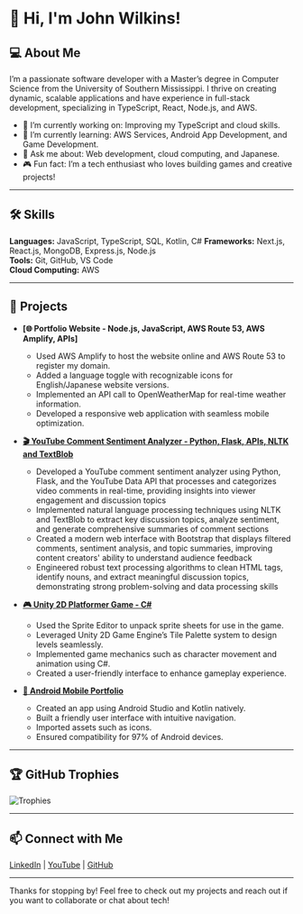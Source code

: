 # 👋 Hi, I'm John Wilkins!

## 💻 About Me
I’m a passionate software developer with a Master’s degree in Computer Science from the University of Southern Mississippi. I thrive on creating dynamic, scalable applications and have experience in full-stack development, specializing in TypeScript, React, Node.js, and AWS.

- 🔭 I’m currently working on: Improving my TypeScript and cloud skills.
- 🌱 I’m currently learning: AWS Services, Android App Development, and Game Development.
- 💬 Ask me about: Web development, cloud computing, and Japanese.
- 🎮 Fun fact: I’m a tech enthusiast who loves building games and creative projects!

---

## 🛠️ Skills
**Languages:** JavaScript, TypeScript, SQL, Kotlin, C#
**Frameworks:** Next.js, React.js, MongoDB, Express.js, Node.js  
**Tools:** Git, GitHub, VS Code  
**Cloud Computing:** AWS

---

## 🚀 Projects
- **[🌐 Portfolio Website - Node.js, JavaScript, AWS Route 53, AWS Amplify, APIs]**  
  - Used AWS Amplify to host the website online and AWS Route 53 to register my domain.  
  - Added a language toggle with recognizable icons for English/Japanese website versions.  
  - Implemented an API call to OpenWeatherMap for real-time weather information.  
  - Developed a responsive web application with seamless mobile optimization.
    
- **[🎬 YouTube Comment Sentiment Analyzer - Python, Flask, APIs,  NLTK and TextBlob](https://github.com/wilkinsjohnstanley/sentimentalAI)**  
  - Developed a YouTube comment sentiment analyzer using Python, Flask, and the YouTube Data API that processes and categorizes video comments in real-time, providing insights into viewer engagement and discussion topics
  - Implemented natural language processing techniques using NLTK and TextBlob to extract key discussion topics, analyze sentiment, and generate comprehensive summaries of comment sections
  - Created a modern web interface with Bootstrap that displays filtered comments, sentiment analysis, and topic summaries, improving content creators' ability to understand audience feedback
  - Engineered robust text processing algorithms to clean HTML tags, identify nouns, and extract meaningful discussion topics, demonstrating strong problem-solving and data processing skills

- **[🎮 Unity 2D Platformer Game - C#](https://github.com/wilkinsjohnstanley/2DUnityGame)**  
  - Used the Sprite Editor to unpack sprite sheets for use in the game.  
  - Leveraged Unity 2D Game Engine’s Tile Palette system to design levels seamlessly.  
  - Implemented game mechanics such as character movement and animation using C#.  
  - Created a user-friendly interface to enhance gameplay experience.

- **[📱 Android Mobile Portfolio](https://github.com/wilkinsjohnstanley/KotlinPortfolioApp)**  
  - Created an app using Android Studio and Kotlin natively.  
  - Built a friendly user interface with intuitive navigation.  
  - Imported assets such as icons.  
  - Ensured compatibility for 97% of Android devices.

---

## 🏆 GitHub Trophies
![Trophies](https://github-profile-trophy.vercel.app/?username=wilkinsjohnstanley&theme=radical)

---

## 📫 Connect with Me
[LinkedIn](https://www.linkedin.com/in/wilkinsjohnstanley) | [YouTube](https://youtube.com/@John-Wilkins) | [GitHub](https://github.com/wilkinsjohnstanley)

---

Thanks for stopping by! Feel free to check out my projects and reach out if you want to collaborate or chat about tech!

